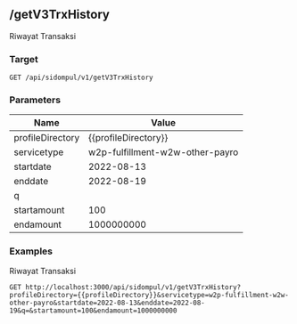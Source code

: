 ## /getV3TrxHistory
Riwayat Transaksi

### Target
```
GET /api/sidompul/v1/getV3TrxHistory
```

### Parameters
Name | Value
--- | ---
profileDirectory|{{profileDirectory}}
servicetype|w2p-fulfillment-w2w-other-payro
startdate|2022-08-13
enddate|2022-08-19
q|
startamount|100
endamount|1000000000



### Examples
Riwayat Transaksi
```
GET http://localhost:3000/api/sidompul/v1/getV3TrxHistory?profileDirectory={{profileDirectory}}&servicetype=w2p-fulfillment-w2w-other-payro&startdate=2022-08-13&enddate=2022-08-19&q=&startamount=100&endamount=1000000000
```

